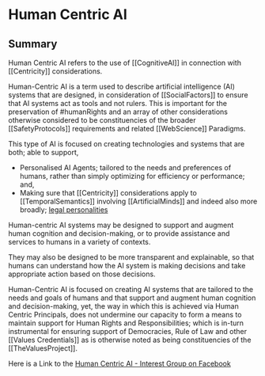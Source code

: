 # Human Centric AI

## Summary

Human Centric AI refers to the use of [[CognitiveAI]] in connection with [[Centricity]] considerations.  

Human-Centric AI is a term used to describe artificial intelligence (AI) systems that are designed, in consideration of [[SocialFactors]] to ensure that AI systems act as tools and not rulers.  This is important for the preservation of #humanRights and an array of other considerations otherwise considered to be constituencies of the broader [[SafetyProtocols]] requirements and related [[WebScience]] Paradigms. 

This type of AI is focused on creating technologies and systems that are both; able to support,
- Personalised AI Agents; tailored to the needs and preferences of humans, rather than simply optimizing for efficiency or performance; and,
- Making sure that [[Centricity]] considerations apply to [[TemporalSemantics]] involving [[ArtificialMinds]] and indeed also more broadly; [legal personalities](https://en.wikipedia.org/wiki/Legal_person) 

Human-centric AI systems may be designed to support and augment human cognition and decision-making, or to provide assistance and services to humans in a variety of contexts. 

They may also be designed to be more transparent and explainable, so that humans can understand how the AI system is making decisions and take appropriate action based on those decisions.

Human-Centric AI is focused on creating AI systems that are tailored to the needs and goals of humans and that support and augment human cognition and decision-making, yet, the way in which this is achieved via Human Centric Principals, does not undermine our capacity to form a means to maintain support for Human Rights and Responsibilities; which is in-turn instrumental for ensuring support of Democracies, Rule of Law and other [[Values Credentials]] as is otherwise noted as being constituencies of the [[TheValuesProject]].

Here is a Link to the [Human Centric AI - Interest Group on Facebook](https://www.facebook.com/groups/1137273419765842)

